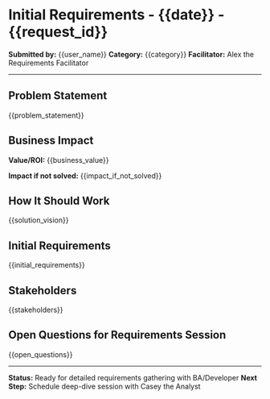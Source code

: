 # Initial Requirements - {{date}} - {{request_id}}
**Submitted by:** {{user_name}}
**Category:** {{category}}
**Facilitator:** Alex the Requirements Facilitator

---

## Problem Statement
{{problem_statement}}

## Business Impact
**Value/ROI:** {{business_value}}

**Impact if not solved:** {{impact_if_not_solved}}

## How It Should Work
{{solution_vision}}

## Initial Requirements
{{initial_requirements}}

## Stakeholders
{{stakeholders}}

## Open Questions for Requirements Session
{{open_questions}}

---
**Status:** Ready for detailed requirements gathering with BA/Developer
**Next Step:** Schedule deep-dive session with Casey the Analyst